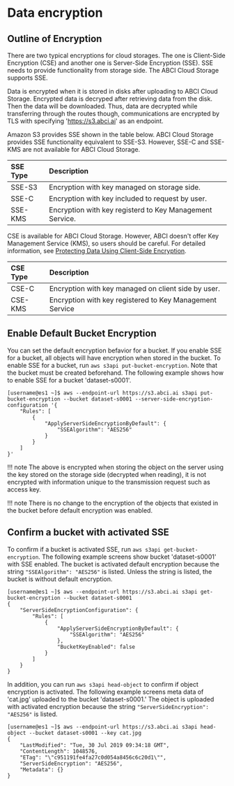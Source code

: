
# Data encryption

## Outline of Encryption

There are two typical encryptions for cloud storages. The one is Client-Side Encryption (CSE) and another one is Server-Side Encryption (SSE). SSE needs to provide functionality from storage side. The ABCI Cloud Storage supports SSE.

Data is encrypted when it is stored in disks after uploading to ABCI Cloud Storage. Encrypted data is decryped after retrieving data from the disk. Then the data will be downloaded. Thus, data are decrypted while transferring through the routes though, communications are encrypted by TLS with specifying 'https://s3.abci.ai' as an endpoint.

Amazon S3 provides SSE shown in the table below. ABCI Cloud Storage provides SSE functionality equivalent to SSE-S3. However, SSE-C and SSE-KMS are not available for ABCI Cloud Storage.

| SSE Type | Description |
| :-- | :-- |
| SSE-S3 | Encryption with key managed on storage side. |
| SSE-C | Encryption with key included to request by user. |
| SSE-KMS | Encryption with key registerd to Key Management Service. |

CSE is available for ABCI Cloud Storage. However, ABCI doesn't offer Key Management Service (KMS), so users should be careful.
For detailed information, see [Protecting Data Using Client-Side Encryption](https://docs.aws.amazon.com/AmazonS3/latest/dev/UsingClientSideEncryption.html).

| CSE Type | Description |
| :-- | :-- |
| CSE-C | Encryption with key managed on client side by user. |
| CSE-KMS | Encryption with key registered to Key Management Service |


## Enable Default Bucket Encryption

You can set the default encryption befavior for a bucket. If you enable SSE for a bucket, all objects will have encryption when stored in the bucket.
To enable SSE for a bucket, run `aws s3api put-bucket-encryption`. Note that the bucket must be created beforehand.
The following example shows how to enable SSE for a bucket 'dataset-s0001'.

```
[username@es1 ~]$ aws --endpoint-url https://s3.abci.ai s3api put-bucket-encryption --bucket dataset-s0001 --server-side-encryption-configuration '{
    "Rules": [
        {
            "ApplyServerSideEncryptionByDefault": {
                "SSEAlgorithm": "AES256"
            }
        }
    ]
}'
```

!!! note
    The above is encrypted when storing the object on the server using the key stored on the storage side (decrypted when reading), it is not encrypted with information unique to the transmission request such as access key.

!!! note
    There is no change to the encryption of the objects that existed in the bucket before default encryption was enabled.


## Confirm a bucket with activated SSE

To confirm if a bucket is activated SSE, run `aws s3api get-bucket-encryption`.
The following example screens show bucket 'dataset-s0001' with SSE enabled. The bucket is activated default encryption because the string `"SSEAlgorithm": "AES256"` is listed. Unless the string is listed, the bucket is without default encryption.

```
[username@es1 ~]$ aws --endpoint-url https://s3.abci.ai s3api get-bucket-encryption --bucket dataset-s0001
{
    "ServerSideEncryptionConfiguration": {
        "Rules": [
            {
                "ApplyServerSideEncryptionByDefault": {
                    "SSEAlgorithm": "AES256"
                },
                "BucketKeyEnabled": false
            }
        ]
    }
}
```

In addition, you can run `aws s3api head-object` to confirm if object encryption is activated.
The following example screens meta data of 'cat.jpg' uploaded to the bucket 'dataset-s0001.' The object is uploaded with activated encryption because the string `"ServerSideEncryption": "AES256"` is listed.

```
[username@es1 ~]$ aws --endpoint-url https://s3.abci.ai s3api head-object --bucket dataset-s0001 --key cat.jpg
{
    "LastModified": "Tue, 30 Jul 2019 09:34:18 GMT",
    "ContentLength": 1048576,
    "ETag": "\"c951191fe4fa27c0d054a8456c6c20d1\"",
    "ServerSideEncryption": "AES256",
    "Metadata": {}
}
```

<!-- CSE? -->
